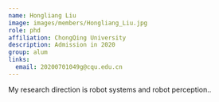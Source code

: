 ```yaml
---
name: Hongliang Liu
image: images/members/Hongliang_Liu.jpg
role: phd
affiliation: ChongQing University 
description: Admission in 2020 
group: alum
links:
  email: 20200701049g@cqu.edu.cn
---
```


My research direction is robot systems and robot perception..
